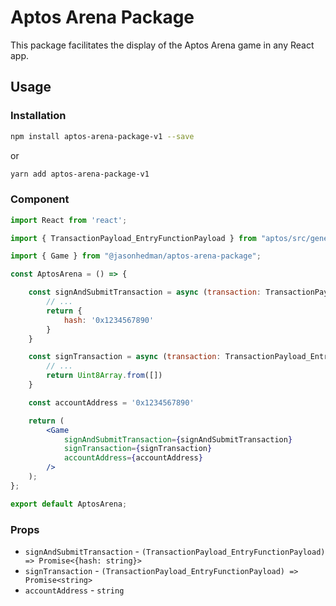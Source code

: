 # Aptos Arena Package

This package facilitates the display of the Aptos Arena game in any React app.

## Usage

### Installation

```bash
npm install aptos-arena-package-v1 --save
```

or

```bash
yarn add aptos-arena-package-v1
```

### Component

```jsx
import React from 'react';

import { TransactionPayload_EntryFunctionPayload } from "aptos/src/generated";

import { Game } from "@jasonhedman/aptos-arena-package";

const AptosArena = () => {

    const signAndSubmitTransaction = async (transaction: TransactionPayload_EntryFunctionPayload) => {
        // ...
        return {
            hash: '0x1234567890'
        }
    }

    const signTransaction = async (transaction: TransactionPayload_EntryFunctionPayload) => {
        // ...
        return Uint8Array.from([])
    }

    const accountAddress = '0x1234567890'

    return (
        <Game
            signAndSubmitTransaction={signAndSubmitTransaction}
            signTransaction={signTransaction}
            accountAddress={accountAddress}
        />
    );
};

export default AptosArena;
```

### Props

- `signAndSubmitTransaction` - `(TransactionPayload_EntryFunctionPayload) => Promise<{hash: string}>`
- `signTransaction` - `(TransactionPayload_EntryFunctionPayload) => Promise<string>`
- `accountAddress` - `string`